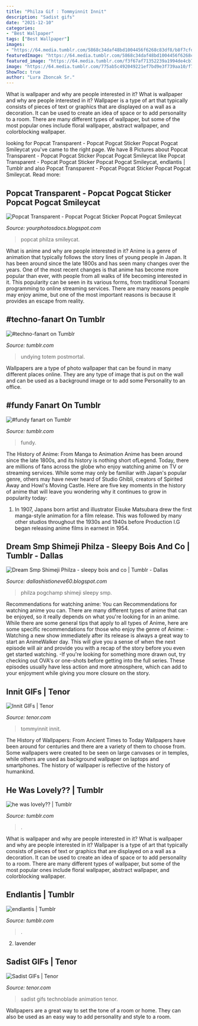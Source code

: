 ```yaml
---
title: "Philza Gif : Tommyinnit Innit"
description: "Sadist gifs"
date: "2021-12-10"
categories:
- "Best Wallpaper"
tags: ["Best Wallpaper"]
images:
- "https://64.media.tumblr.com/5868c34daf48bd1004456f6268c83df8/b8f7cfdf37c76ab1-6d/s500x750/4e659a269a8e565888dc598d90491417d05f930b.png"
featuredImage: "https://64.media.tumblr.com/5868c34daf48bd1004456f6268c83df8/b8f7cfdf37c76ab1-6d/s500x750/4e659a269a8e565888dc598d90491417d05f930b.png"
featured_image: "https://64.media.tumblr.com/f3f67af71352239a1994de4cb7dc54a7/51a565ee875cddd9-81/s1280x1920/56a9359ca397553d0c6c7131f660a13472639a97.jpg"
image: "https://64.media.tumblr.com/775ab5c492049221ef7bd9e3f739aa10/f76d0b3e98a9a8c9-aa/s1280x1920/ee8a2c37c7cc44c2f74b3218a55bc205d26040b2.png"
ShowToc: true
author: "Lura Zboncak Sr."
---
```



What is wallpaper and why are people interested in it?
What is wallpaper and why are people interested in it?
Wallpaper is a type of art that typically consists of pieces of text or graphics that are displayed on a wall as a decoration. It can be used to create an idea of space or to add personality to a room. There are many different types of wallpaper, but some of the most popular ones include floral wallpaper, abstract wallpaper, and colorblocking wallpaper.

	

		
looking for Popcat Transparent - Popcat Pogcat Sticker Popcat Pogcat Smileycat you've came to the right page. We have 8 Pictures about Popcat Transparent - Popcat Pogcat Sticker Popcat Pogcat Smileycat like Popcat Transparent - Popcat Pogcat Sticker Popcat Pogcat Smileycat, endlantis | Tumblr and also Popcat Transparent - Popcat Pogcat Sticker Popcat Pogcat Smileycat. Read more:
		
    
## Popcat Transparent - Popcat Pogcat Sticker Popcat Pogcat Smileycat

<img loading=lazy src="https://64.media.tumblr.com/565773ddf8b3beb2267580c8a8b67c9f/bdfd61283468cb1f-d8/s1280x1920/83f6c46d377d4bce3926e7e40b7e07f3338885b8.gifv" onerror="this.onerror=null;this.src='https://tse4.mm.bing.net/th?id=OIP.NfTqyYs5K_nbnc9ogqIZpwHaHa&amp;pid=15.1';" alt="Popcat Transparent - Popcat Pogcat Sticker Popcat Pogcat Smileycat">

_Source: yourphotosdocs.blogspot.com_

>popcat philza smileycat. 

	

What is anime and why are people interested in it?
Anime is a genre of animation that typically follows the story lines of young people in Japan. It has been around since the late 1800s and has seen many changes over the years. One of the most recent changes is that anime has become more popular than ever, with people from all walks of life becoming interested in it. This popularity can be seen in its various forms, from traditional Toonami programming to online streaming services. There are many reasons people may enjoy anime, but one of the most important reasons is because it provides an escape from reality.

    
## #techno-fanart On Tumblr

<img loading=lazy src="https://64.media.tumblr.com/f3f67af71352239a1994de4cb7dc54a7/51a565ee875cddd9-81/s1280x1920/56a9359ca397553d0c6c7131f660a13472639a97.jpg" onerror="this.onerror=null;this.src='https://tse2.mm.bing.net/th?id=OIP.s_1Sq5FM-zTBpBz8S-B7hgHaEK&amp;pid=15.1';" alt="#techno-fanart on Tumblr">

_Source: tumblr.com_

>undying totem postmortal. 

	



Wallpapers are a type of photo wallpaper that can be found in many different places online. They are any type of image that is put on the wall and can be used as a background image or to add some Personality to an office.

    
## #fundy Fanart On Tumblr

<img loading=lazy src="https://64.media.tumblr.com/49795a2a2496c2f72323ea365c201896/ae4e56c23c60001a-71/s640x960/fddef2effef6e4ad64ef97e7822645f0723d4615.png" onerror="this.onerror=null;this.src='https://tse3.mm.bing.net/th?id=OIP.hwwEDwyFMlpqiQ2XCUpeUQHaId&amp;pid=15.1';" alt="#fundy fanart on Tumblr">

_Source: tumblr.com_

>fundy. 

	

The History of Anime: From Manga to Animation
Anime has been around since the late 1800s, and its history is nothing short ofLegend. Today, there are millions of fans across the globe who enjoy watching anime on TV or streaming services. While some may only be familiar with Japan's popular genre, others may have never heard of Studio Ghibli, creators of Spirited Away and Howl's Moving Castle. Here are five key moments in the history of anime that will leave you wondering why it continues to grow in popularity today:
1) In 1907, Japans born artist and illustrator Eisuke Matsubara drew the first manga-style animation for a film release. This was followed by many other studios throughout the 1930s and 1940s before Production I.G began releasing anime films in earnest in 1954.

    
## Dream Smp Shimeji Philza - Sleepy Bois And Co | Tumblr - Dallas

<img loading=lazy src="https://64.media.tumblr.com/5868c34daf48bd1004456f6268c83df8/b8f7cfdf37c76ab1-6d/s500x750/4e659a269a8e565888dc598d90491417d05f930b.png" onerror="this.onerror=null;this.src='https://tse3.mm.bing.net/th?id=OIP.vV6qrVGTIweydNdlw2tHRAHaHX&amp;pid=15.1';" alt="Dream Smp Shimeji Philza - sleepy bois and co | Tumblr - Dallas">

_Source: dallashistioneve60.blogspot.com_

>philza pogchamp shimeji sleepy smp. 

	

Recommendations for watching anime: You can
Recommendations for watching anime you can. There are many different types of anime that can be enjoyed, so it really depends on what you're looking for in an anime. While there are some general tips that apply to all types of Anime, here are some specific recommendations for those who enjoy the genre of Anime: 
-Watching a new show immediately after its release is always a great way to start an AnimeWalker day. This will give you a sense of when the next episode will air and provide you with a recap of the story before you even get started watching. 
-If you're looking for something more drawn out, try checking out OVA's or one-shots before getting into the full series. These episodes usually have less action and more atmosphere, which can add to your enjoyment while giving you more closure on the story.

    
## Innit GIFs | Tenor

<img loading=lazy src="https://media.tenor.com/images/1bb269e3d05f174e15b51b89f8122c02/tenor.gif" onerror="this.onerror=null;this.src='https://tse1.mm.bing.net/th?id=OIP.G7Jp49BfF04VtRuJ-BIsAgAAAA&amp;pid=15.1';" alt="Innit GIFs | Tenor">

_Source: tenor.com_

>tommyinnit innit. 

	

The History of Wallpapers: From Ancient Times to Today
Wallpapers have been around for centuries and there are a variety of them to choose from. Some wallpapers were created to be seen on large canvases or in temples, while others are used as background wallpaper on laptops and smartphones. The history of wallpaper is reflective of the history of humankind.

    
## He Was Lovely?? | Tumblr

<img loading=lazy src="https://64.media.tumblr.com/775ab5c492049221ef7bd9e3f739aa10/f76d0b3e98a9a8c9-aa/s1280x1920/ee8a2c37c7cc44c2f74b3218a55bc205d26040b2.png" onerror="this.onerror=null;this.src='https://tse1.mm.bing.net/th?id=OIP.nfNHK55JOVQvGs67VWzTqwHaD4&amp;pid=15.1';" alt="he was lovely?? | Tumblr">

_Source: tumblr.com_

>. 

	

What is wallpaper and why are people interested in it?
What is wallpaper and why are people interested in it?
Wallpaper is a type of art that typically consists of pieces of text or graphics that are displayed on a wall as a decoration. It can be used to create an idea of space or to add personality to a room. There are many different types of wallpaper, but some of the most popular ones include floral wallpaper, abstract wallpaper, and colorblocking wallpaper.

    
## Endlantis | Tumblr

<img loading=lazy src="https://66.media.tumblr.com/f922889d35dd3f5b32ddad39abd5b591/993b7df787b10bf9-b9/s2560x500/f7389312af5c1f236d730d3443e562ed751c2e61.png" onerror="this.onerror=null;this.src='https://tse3.mm.bing.net/th?id=OIP.qMf7iFy81kwcq12qTHH7ugHaGh&amp;pid=15.1';" alt="endlantis | Tumblr">

_Source: tumblr.com_

>. 

	

2. lavender 

    
## Sadist GIFs | Tenor

<img loading=lazy src="https://media.tenor.com/images/ec2b0773dd24e5660398a56bf07a3829/tenor.gif" onerror="this.onerror=null;this.src='https://tse3.mm.bing.net/th?id=OIP.7CsHc90k5WYDmKVr8Ho4KQAAAA&amp;pid=15.1';" alt="Sadist GIFs | Tenor">

_Source: tenor.com_

>sadist gifs technoblade animation tenor. 

	

Wallpapers are a great way to set the tone of a room or home. They can also be used as an easy way to add personality and style to a room.

